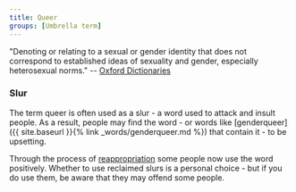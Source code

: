 ```yaml
---
title: Queer
groups: [Umbrella term]
---
```


"Denoting or relating to a sexual or gender identity that does not correspond to established ideas of sexuality and gender, especially heterosexual norms." -- [Oxford Dictionaries](https://en.oxforddictionaries.com/definition/queer)

### Slur

The term queer is often used as a slur - a word used to attack and insult people. As a result, people may find the word - or words like [genderqueer]({{ site.baseurl }}{% link _words/genderqueer.md %}) that contain it - to be upsetting.

Through the process of [reappropriation](https://en.wikipedia.org/wiki/Reappropriation) some people now use the word positively. Whether to use reclaimed slurs is a personal choice - but if you do use them, be aware that they may offend some people.